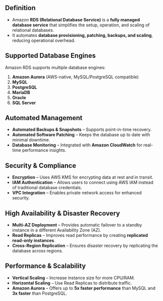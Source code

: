 ## Definition

- Amazon **RDS (Relational Database Service)** is a **fully managed database service** that simplifies the setup, operation, and scaling of relational databases. 
- It automates **database provisioning, patching, backups, and scaling**, reducing operational overhead.

## **Supported Database Engines**

Amazon RDS supports multiple database engines:

1. **Amazon Aurora** (AWS-native, MySQL/PostgreSQL compatible)
2. **MySQL**
3. **PostgreSQL**
4. **MariaDB**
5. **Oracle**
6. **SQL Server**

## **Automated Management**

- **Automated Backups & Snapshots** – Supports point-in-time recovery.
- **Automated Software Patching** – Keeps the database up to date with minimal downtime.
- **Database Monitoring** – Integrated with **Amazon CloudWatch** for real-time performance insights.

## **Security & Compliance**

- **Encryption** – Uses AWS KMS for encrypting data at rest and in transit.
- **IAM Authentication** – Allows users to connect using AWS IAM instead of traditional database credentials.
- **VPC Integration** – Enables private network access for enhanced security.

## **High Availability & Disaster Recovery**

- **Multi-AZ Deployment** – Provides automatic failover to a standby instance in a different Availability Zone (AZ).
- **Read Replicas** – Improves read performance by creating **replicated read-only instances**.
- **Cross-Region Replication** – Ensures disaster recovery by replicating the database across regions.

## **Performance & Scalability**

- **Vertical Scaling** – Increase instance size for more CPU/RAM.
- **Horizontal Scaling** – Use Read Replicas to distribute traffic.
- **Amazon Aurora** – Offers up to **5x faster performance** than MySQL and **3x faster** than PostgreSQL.
